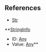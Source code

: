 ## References
  * [Str](RebellionStr.md)

**[StringInfo](RebellionStringInfo.md)
  * ID: [Any](Any.md)
  * Value: [Any](Any.md)**
